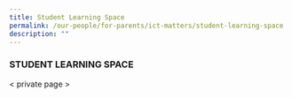 ```yaml
---
title: Student Learning Space
permalink: /our-people/for-parents/ict-matters/student-learning-space
description: ""
---
```






### STUDENT LEARNING SPACE

< private page >
